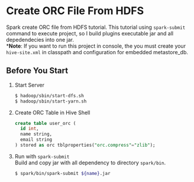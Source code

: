 # Create ORC File From HDFS
Spark create ORC file from HDFS tutorial. This tutorial using `spark-submit` command to execute project, so I build plugins executable jar and all depedendecies into one jar.<br/>
***Note**: If you want to run this project in console, the you must create your `hive-site.xml` in classpath and configuration for embedded metastore_db.

## Before You Start
1. Start Server
   ```bash
   $ hadoop/sbin/start-dfs.sh
   $ hadoop/sbin/start-yarn.sh
   ```
2. Create ORC Table in Hive Shell
   ```sql
   create table user_orc (
     id int,
     name string,
     email string
   ) stored as orc tblproperties("orc.compress"="zlib");
   ```
3. Run with `spark-submit`
   <br/>Build and copy jar with all dependency to directory `spark/bin`.
   ```bash
   $ spark/bin/spark-submit ${name}.jar
   ```
